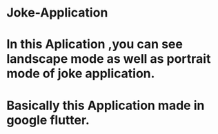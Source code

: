 # Joke-Application
# In this Aplication ,you can see landscape mode as well as portrait mode of joke application.
# Basically this Application made in google flutter.

